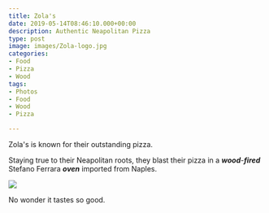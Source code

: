 ```yaml
---
title: Zola's
date: 2019-05-14T08:46:10.000+00:00
description: Authentic Neapolitan Pizza
type: post
image: images/Zola-logo.jpg
categories:
- Food
- Pizza
- Wood
tags:
- Photos
- Food
- Wood
- Pizza

---
```

Zola's is known for their outstanding pizza.

Staying true to their Neapolitan roots, they blast their pizza in a **_wood_**-**_fired_** Stefano Ferrara **_oven_** imported from Naples.

![](/images/zola-oven.jpg)

No wonder it tastes so good.